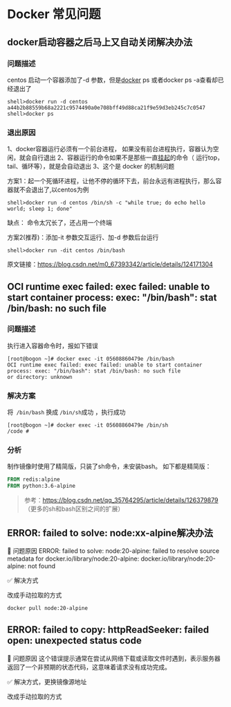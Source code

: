 # Docker 常见问题

## docker启动容器之后马上又自动关闭解决办法

### 问题描述



centos 启动一个容器添加了-d 参数，但是[docker](https://so.csdn.net/so/search?q=docker&spm=1001.2101.3001.7020) ps 或者docker ps -a查看却已经退出了

```shell
shell>docker run -d centos
a44b2b88559b68a2221c9574490a0e708bff49d88ca21f9e59d3eb245c7c0547
shell>docker ps
```

### 退出原因

1、docker容器运行必须有一个前台进程， 如果没有前台进程执行，容器认为空闲，就会自行退出
2、容器运行的命令如果不是那些一直[挂起](https://so.csdn.net/so/search?q=%E6%8C%82%E8%B5%B7&spm=1001.2101.3001.7020)的命令（ 运行top，tail、循环等），就是会自动退出
3、这个是 docker 的机制问题



方案1：起一个死循环进程，让他不停的循环下去，前台永远有进程执行，那么容器就不会退出了,以centos为例

```shell
shell>docker run -d centos /bin/sh -c "while true; do echo hello world; sleep 1; done"
```

缺点： 命令太冗长了，还占用一个终端

方案2(推荐)：添加-it 参数交互运行、加-d 参数后台运行

```shell
shell>docker run -dit centos /bin/bash
```


原文链接：https://blog.csdn.net/m0_67393342/article/details/124171304



## OCI runtime exec failed: exec failed: unable to start container process: exec: "/bin/bash": stat /bin/bash: no such file

### 问题描述

执行进入容器命令时，报如下错误

```
[root@bogon ~]# docker exec -it 05608860479e /bin/bash
OCI runtime exec failed: exec failed: unable to start container process: exec: "/bin/bash": stat /bin/bash: no such file                                or directory: unknown
```

### 解决方案

将` /bin/bash` 换成 `/bin/sh`成功 ，执行成功

```shell
[root@bogon ~]# docker exec -it 05608860479e /bin/sh
/code #
```

### 分析

制作镜像时使用了精简版，只装了sh命令，未安装bash。
如下都是精简版：

```dockerfile
FROM redis:alpine 
FROM python:3.6-alpine
```

> 参考：https://blog.csdn.net/qq_35764295/article/details/126379879 （更多的sh和bash区别之间的扩展）


## ERROR: failed to solve: node:xx-alpine解决办法

🧩 问题原因
ERROR: failed to solve: node:20-alpine: failed to resolve source metadata for docker.io/library/node:20-alpine: docker.io/library/node:20-alpine: not found

✅ 解决方式

改成手动拉取的方式

```bash
docker pull node:20-alpine
```

## ERROR: failed to copy: httpReadSeeker: failed open: unexpected status code

🧩 问题原因
这个错误提示通常在尝试从网络下载或读取文件时遇到，表示服务器返回了一个非预期的状态代码，这意味着请求没有成功完成。

✅ 解决方式，更换镜像源地址

改成手动拉取的方式
